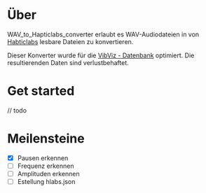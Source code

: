 # Über
WAV_to_Hapticlabs_converter erlaubt es WAV-Audiodateien in von [Habticlabs](https://www.hapticlabs.io/hapticlabs-studio) lesbare Dateien zu konvertieren.

Dieser Konverter wurde für die [VibViz - Datenbank](https://github.com/derikon/VibViz-Dataset) optimiert. Die resultierenden Daten sind verlustbehaftet.

# Get started
// todo

# Meilensteine

- [x] Pausen erkennen
- [ ] Frequenz erkennen
- [ ] Amplituden erkennen
- [ ] Estellung hlabs.json
